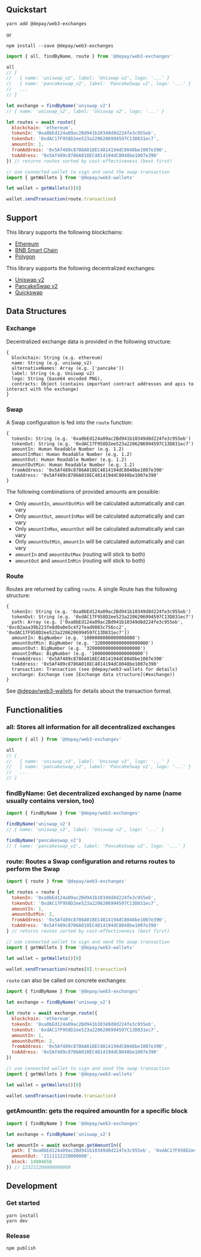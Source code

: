 ## Quickstart

```
yarn add @depay/web3-exchanges
```

or 

```
npm install --save @depay/web3-exchanges
```

```javascript
import { all, findByName, route } from '@depay/web3-exchanges'

all
// [
//   { name: 'uniswap_v2', label: 'Uniswap v2', logo: '...' }
//   { name: 'pancakeswap_v2', label: 'PancakeSwap v2', logo: '...' }
//   ...
// ]

let exchange = findByName('uniswap_v2')
// { name: 'uniswap_v2', label: 'Uniswap v2', logo: '...' }

let routes = await route({
  blockchain: 'ethereum',
  tokenIn: '0xa0bEd124a09ac2Bd941b10349d8d224fe3c955eb',
  tokenOut: '0xdAC17F958D2ee523a2206206994597C13D831ec7',
  amountIn: 1,
  fromAddress: '0x5Af489c8786A018EC4814194dC8048be1007e390',
  toAddress: '0x5Af489c8786A018EC4814194dC8048be1007e390'
}) // returns routes sorted by cost-effectiveness (best first)

// use connected wallet to sign and send the swap transaction
import { getWallets } from '@depay/web3-wallets'

let wallet = getWallets()[0]

wallet.sendTransaction(route.transaction)

```

## Support

This library supports the following blockchains:

- [Ethereum](https://ethereum.org)
- [BNB Smart Chain](https://www.binance.org/smartChain)
- [Polygon](https://polygon.technology)

This library supports the following decentralized exchanges:

- [Uniswap v2](https://uniswap.org)
- [PancakeSwap v2](https://pancakeswap.info)
- [Quickswap](https://quickswap.exchange)

## Data Structures

### Exchange

Decentralized exchange data is provided in the following structure:

```
{
  blockchain: String (e.g. ethereum)
  name: String (e.g. uniswap_v2)
  alternativeNames: Array (e.g. ['pancake'])
  label: String (e.g. Uniswap v2)
  logo: String (base64 encoded PNG),
  contracts: Object (contains important contract addresses and apis to interact with the exchange)
}
```

### Swap

A Swap configuration is fed into the `route` function:

```
{
  tokenIn: String (e.g. '0xa0bEd124a09ac2Bd941b10349d8d224fe3c955eb')
  tokenOut: String (e.g. '0xdAC17F958D2ee523a2206206994597C13D831ec7')
  amountIn: Human Readable Number (e.g. 1.2)
  amountInMax: Human Readable Number (e.g. 1.2)
  amountOut: Human Readable Number (e.g. 1.2)
  amountOutMin: Human Readable Number (e.g. 1.2)
  fromAddress: '0x5Af489c8786A018EC4814194dC8048be1007e390'
  toAddress: '0x5Af489c8786A018EC4814194dC8048be1007e390'
}
```

The following combinations of provided amounts are possible:

- Only `amountIn`, `amountOutMin` will be calculated automatically and can vary
- Only `amountOut`, `amountInMax` will be calculated automatically and can vary
- Only `amountInMax`, `amountOut` will be calculated automatically and can vary
- Only `amountOutMin`, `amountIn` will be calculated automatically and can vary
- `amountIn` and `amountOutMax` (routing will stick to both)
- `amountOut` and `amountInMin` (routing will stick to both)


### Route

Routes are returned by calling `route`. A single Route has the following structure:

```
{
  tokenIn: String (e.g. '0xa0bEd124a09ac2Bd941b10349d8d224fe3c955eb')
  tokenOut: String (e.g. '0xdAC17F958D2ee523a2206206994597C13D831ec7')
  path: Array (e.g. ['0xa0bEd124a09ac2Bd941b10349d8d224fe3c955eb', '0xc02aaa39b223fe8d0a0e5c4f27ead9083c756cc2', '0xdAC17F958D2ee523a2206206994597C13D831ec7'])
  amountIn: BigNumber (e.g. '1000000000000000000')
  amountOutMin: BigNumber (e.g. '32000000000000000000')
  amountOut: BigNumber (e.g. '32000000000000000000')
  amountInMax: BigNumber (e.g. '1000000000000000000')
  fromAddress: '0x5Af489c8786A018EC4814194dC8048be1007e390'
  toAddress: '0x5Af489c8786A018EC4814194dC8048be1007e390'
  transaction: Transaction (see @depay/web3-wallets for details)
  exchange: Exchange (see [Exchange data structure](#exchange))
}
```

See [@depay/web3-wallets](https://github.com/DePayFi/@depay/web3-wallets#sendtransaction) for details about the transaction format.

## Functionalities

### all: Stores all information for all decentralized exchanges

```javascript
import { all } from '@depay/web3-exchanges'

all
// [
//   { name: 'uniswap_v3', label: 'Uniswap v3', logo: '...' }
//   { name: 'pancakeswap_v2', label: 'PancakeSwap v2', logo: '...' }
//   ...
// ]

```

### findByName: Get decentralized exchanged by name (name usually contains version, too)

```javascript
import { findByName } from '@depay/web3-exchanges'

findByName('uniswap_v2')
// { name: 'uniswap_v2', label: 'Uniswap v2', logo: '...' }

findByName('pancakeswap_v2')
// { name: 'pancakeswap_v2', label: 'PancakeSwap v2', logo: '...' }
```

### route: Routes a Swap configuration and returns routes to perform the Swap

```javascript
import { route } from '@depay/web3-exchanges'

let routes = route {
  tokenIn: '0xa0bEd124a09ac2Bd941b10349d8d224fe3c955eb',
  tokenOut: '0xdAC17F958D2ee523a2206206994597C13D831ec7',
  amountIn: 1,
  amountOutMin: 2,
  fromAddress: '0x5Af489c8786A018EC4814194dC8048be1007e390',
  toAddress: '0x5Af489c8786A018EC4814194dC8048be1007e390'
} // returns routes sorted by cost-effectiveness (best first)

// use connected wallet to sign and send the swap transaction
import { getWallets } from '@depay/web3-wallets'

let wallet = getWallets()[0]

wallet.sendTransaction(routes[0].transaction)
```

`route` can also be called on concrete exchanges: 

```javascript
import { findByName } from '@depay/web3-exchanges'

let exchange = findByName('uniswap_v2')

let route = await exchange.route({
  blockchain: 'ethereum',
  tokenIn: '0xa0bEd124a09ac2Bd941b10349d8d224fe3c955eb',
  tokenOut: '0xdAC17F958D2ee523a2206206994597C13D831ec7',
  amountIn: 1,
  amountOutMin: 2,
  fromAddress: '0x5Af489c8786A018EC4814194dC8048be1007e390',
  toAddress: '0x5Af489c8786A018EC4814194dC8048be1007e390'
})

// use connected wallet to sign and send the swap transaction
import { getWallets } from '@depay/web3-wallets'

let wallet = getWallets()[0]

wallet.sendTransaction(route.transaction)
```

### getAmountIn: gets the required amountIn for a specific block

```javascript
import { findByName } from '@depay/web3-exchanges'

let exchange = findByName('uniswap_v2')

let amountIn = await exchange.getAmountIn({
  path: ['0xa0bEd124a09ac2Bd941b10349d8d224fe3c955eb', '0xdAC17F958D2ee523a2206206994597C13D831ec7'],
  amountOut: '2111112220000000',
  block: 14904658
}) // 123222200000000000
```

## Development

### Get started

```
yarn install
yarn dev
```

### Release

```
npm publish
```
